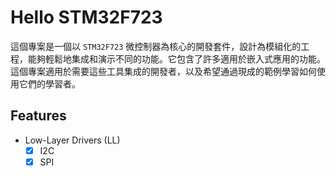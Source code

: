 # Hello STM32F723

這個專案是一個以 `STM32F723` 微控制器為核心的開發套件，設計為模組化的工程，能夠輕鬆地集成和演示不同的功能。它包含了許多適用於嵌入式應用的功能。
這個專案適用於需要這些工具集成的開發者，以及希望通過現成的範例學習如何使用它們的學習者。

## Features

- Low-Layer Drivers (LL)
  - [x] I2C
  - [x] SPI
